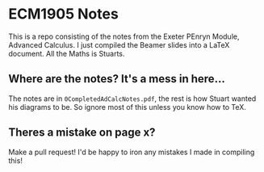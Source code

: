 # ECM1905 Notes

This is a repo consisting of the notes from the Exeter PEnryn Module, Advanced Calculus. I just compiled the Beamer slides into a LaTeX document. All the Maths is Stuarts.

## Where are the notes? It's a mess in here...

The notes are in `0CompletedAdCalcNotes.pdf`, the rest is how Stuart wanted his diagrams to be. So ignore most of this unless you know how to TeX.

## Theres a mistake on page x?

Make a pull request! I'd be happy to iron any mistakes I made in compiling this!